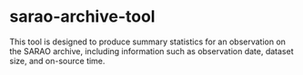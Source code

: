 # sarao-archive-tool
This tool is designed to produce summary statistics for an observation on the SARAO archive, including information
such as observation date, dataset size, and on-source time.
